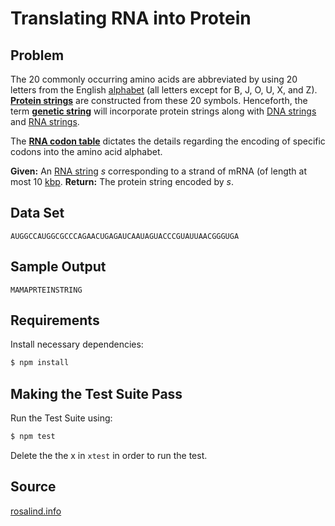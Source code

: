 # Translating RNA into Protein

## Problem
The 20 commonly occurring amino acids are abbreviated by using 20 letters from the English [alphabet](https://en.wikipedia.org/wiki/Alphabet_(computer_science)) (all letters except for B, J, O, U, X, and Z). **[Protein strings](https://en.wikipedia.org/wiki/Protein)** are constructed from these 20 symbols. Henceforth, the term **[genetic string](https://en.wikipedia.org/wiki/Polymer)** will incorporate protein strings along with [DNA strings](https://en.wikipedia.org/wiki/DNA) and [RNA strings](https://en.wikipedia.org/wiki/RNA).

The **[RNA codon table](https://en.wikipedia.org/wiki/Genetic_code#RNA_codon_table)** dictates the details regarding the encoding of specific codons into the amino acid alphabet.

**Given:** An [RNA string](https://en.wikipedia.org/wiki/RNA) *s* corresponding to a strand of mRNA (of length at most 10 [kbp](https://en.wikipedia.org/wiki/Base_pair#Length_measurements).
**Return:** The protein string encoded by *s*.

## Data Set
```
AUGGCCAUGGCGCCCAGAACUGAGAUCAAUAGUACCCGUAUUAACGGGUGA
```

## Sample Output
```
MAMAPRTEINSTRING
```

## Requirements
Install necessary dependencies:
```bash
$ npm install
```

## Making the Test Suite Pass
Run the Test Suite using:
```bash
$ npm test
```

Delete the the x in `xtest` in order to run the test.

## Source

[rosalind.info](http://rosalind.info/problems/prot/)